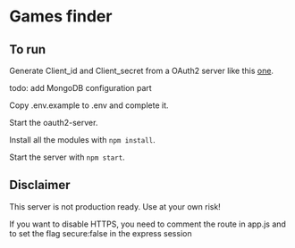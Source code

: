 # Games finder

## To run

Generate Client_id and Client_secret from a OAuth2 server like this [one](https://github.com/Bonis98/OAuth2-server).

todo: add MongoDB configuration part

Copy .env.example to .env and complete it.

Start the oauth2-server.

Install all the modules with `npm install`.

Start the server with `npm start`.

## Disclaimer

This server is not production ready. Use at your own risk!

If you want to disable HTTPS, you need to comment the route in app.js and to set the flag secure:false in the express session